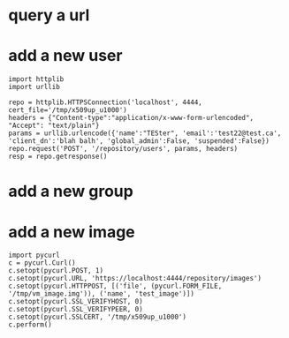 # query a url


# add a new user
    import httplib
    import urllib

    repo = httplib.HTTPSConnection('localhost', 4444, cert_file='/tmp/x509up_u1000')
    headers = {"Content-type":"application/x-www-form-urlencoded", "Accept": "text/plain"}
    params = urllib.urlencode({'name':"TESter", 'email':'test22@test.ca', 'client_dn':'blah balh', 'global_admin':False, 'suspended':False})
    repo.request('POST', '/repository/users', params, headers)
    resp = repo.getresponse()

# add a new group


# add a new image
    import pycurl
    c = pycurl.Curl()
    c.setopt(pycurl.POST, 1)
    c.setopt(pycurl.URL, 'https://localhost:4444/repository/images')
    c.setopt(pycurl.HTTPPOST, [('file', (pycurl.FORM_FILE, '/tmp/vm_image.img')), ('name', 'test_image')])
    c.setopt(pycurl.SSL_VERIFYHOST, 0)
    c.setopt(pycurl.SSL_VERIFYPEER, 0)
    c.setopt(pycurl.SSLCERT, '/tmp/x509up_u1000')
    c.perform()